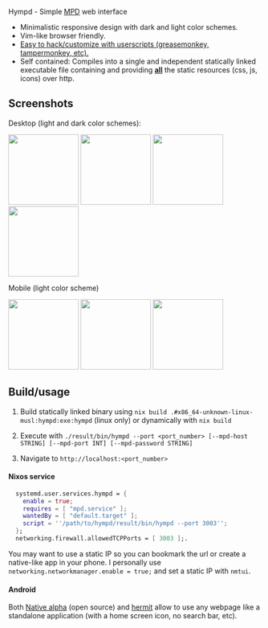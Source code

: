 Hympd - Simple [MPD](https://mpd.readthedocs.io/en/latest/) web interface

- Minimalistic responsive design with dark and light color schemes.
- Vim-like browser friendly.
- [Easy to hack/customize with userscripts (greasemonkey, tampermonkey, etc).](https://github.com/cortsf/hympd/wiki/Hacking-with-userscripts)
- Self contained: Compiles into a single and independent statically linked executable file containing and providing <ins>**all**</ins> the static resources (css, js, icons) over http.


## Screenshots
Desktop (light and dark color schemes):
<p float="left">
<img src="https://cortsf.github.io/hympd/v2_desktop_queue_light.png" width="140" />
<img src="https://cortsf.github.io/hympd/v2_desktop_root_dark.png" width="140" />
<img src="https://cortsf.github.io/hympd/v2_desktop_album_dark.png" width="140" />
<img src="https://cortsf.github.io/hympd/v2_desktop_hints_dark2.png" width="140" />
</p>

Mobile (light color scheme)
<p>
<img src="https://cortsf.github.io/hympd/v2_mobile_queue_light.jpeg" width="140" />
<img src="https://cortsf.github.io/hympd/v2_mobile_root_light.jpeg" width="140" />
<img src="https://cortsf.github.io/hympd/v2_mobile_album_light.jpeg" width="140" />
</p>

## Build/usage

1. Build statically linked binary using `nix build .#x86_64-unknown-linux-musl:hympd:exe:hympd` (linux only) or dynamically with `nix build` 

2. Execute with `./result/bin/hympd --port <port_number> [--mpd-host STRING] [--mpd-port INT] [--mpd-password STRING]`

3. Navigate to `http://localhost:<port_number>`

#### Nixos service

``` nix
  systemd.user.services.hympd = {
    enable = true;
    requires = [ "mpd.service" ];
    wantedBy = [ "default.target" ];
    script = ''/path/to/hympd/result/bin/hympd --port 3003'';
  };
  networking.firewall.allowedTCPPorts = [ 3003 ];.
```

You may want to use a static IP so you can bookmark the url or create a native-like app in your phone. I personally use `networking.networkmanager.enable = true;` and set a static IP with `nmtui`.

#### Android

Both [Native alpha](https://play.google.com/store/search?q=native%20alpha&c=apps) (open source) and [hermit](https://play.google.com/store/search?q=hermit&c=apps) allow to use any webpage like a standalone application (with a home screen icon, no search bar, etc).

